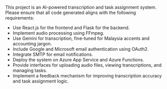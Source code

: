 <!-- Use this file to provide workspace-specific custom instructions to Copilot. For more details, visit https://code.visualstudio.com/docs/copilot/copilot-customization#_use-a-githubcopilotinstructionsmd-file -->

This project is an AI-powered transcription and task assignment system. Please ensure that all code generated aligns with the following requirements:

- Use React.js for the frontend and Flask for the backend.
- Implement audio processing using FFmpeg.
- Use Gemini for transcription, fine-tuned for Malaysia accents and accounting jargon.
- Include Google and Microsoft email authentication using OAuth2.
- Integrate SMTP for email notifications.
- Deploy the system on Azure App Service and Azure Functions.
- Provide interfaces for uploading audio files, viewing transcriptions, and managing tasks.
- Implement a feedback mechanism for improving transcription accuracy and task assignment logic.
